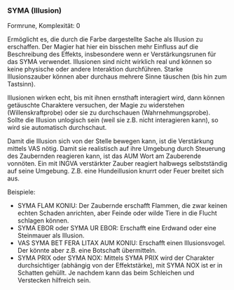 ### SYMA (Illusion)

Formrune, Komplexität: 0

Ermöglicht es, die durch die Farbe dargestellte Sache als Illusion zu erschaffen. Der Magier hat hier ein bisschen mehr
Einfluss auf die Beschreibung des Effekts, insbesondere wenn er Verstärkungsrunen für das SYMA verwendet.
Illusionen sind nicht wirklich real und können so keine physische oder andere Interaktion durchführen. Starke
Illusionszauber können aber durchaus mehrere Sinne täuschen (bis hin zum Tastsinn).

Illusionen wirken echt, bis mit ihnen ernsthaft interagiert wird, dann können getäuschte Charaktere versuchen, der
Magie zu widerstehen (Willenskraftprobe) oder sie zu durchschauen (Wahrnehmungsprobe). Sollte die Illusion unlogisch
sein (weil sie z.B. nicht interagieren kann), so wird sie automatisch durchschaut.

Damit die Illusion sich von der Stelle bewegen kann, ist die Verstärkung mittels VAS nötig. Damit sie realistisch auf
ihre Umgebung durch Steuerung des Zaubernden reagieren kann, ist das AUM Wort am Zauberende vonnöten. Ein mit INGVA
verstärkter Zauber reagiert halbwegs selbstständig auf seine Umgebung. Z.B. eine Hundeillusion knurrt oder Feuer
breitet sich aus.

Beispiele:

* SYMA FLAM KONIU: Der Zaubernde erschafft Flammen, die zwar keinen echten Schaden anrichten, aber Feinde oder
wilde Tiere in die Flucht schlagen können.
* SYMA EBOR oder SYMA UR EBOR: Erschafft eine Erdwand oder eine Steinmauer als Illusion.
* VAS SYMA BET FERA LITAX AUM KONIU: Erschafft einen Illusionsvogel. Der könnte aber z.B. eine Botschaft übermitteln.
* SYMA PRIX oder SYMA NOX: Mittels SYMA PRIX wird der Charakter durchsichtiger (abhängig von der Effektstärke), mit
SYMA NOX ist er in Schatten gehüllt. Je nachdem kann das beim Schleichen und Verstecken hilfreich sein.
